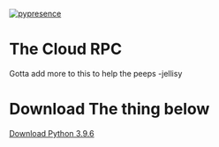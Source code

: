 [![pypresence](https://img.shields.io/badge/using-pypresence-00bb88.svg?style=for-the-badge&logo=discord&logoWidth=20)](https://github.com/qwertyquerty/pypresence)
# The Cloud RPC
 Gotta add more to this to help the peeps -jellisy
 
# Download The thing below
[Download Python 3.9.6](https://www.python.org/downloads/release/python-396/)